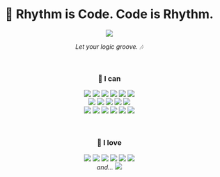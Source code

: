 <h1 align="center">🥁 Rhythm is Code. Code is Rhythm.</h1>
<p align="center">
  <img src="https://github.com/user-attachments/assets/1b8a7aa4-1712-4ea7-83af-7a178689c9fd">
</p>
<p align="center">
  <em>Let your logic groove. 🎶</em>
</p>
<br/>

<h3 align="center">💪 I can</h3>
<p align="center">
  <img src="https://img.shields.io/badge/Python-3776AB?style=flat&logo=python&logoColor=white" />
  <img src="https://img.shields.io/badge/Django-092E20?style=flat&logo=django&logoColor=white" />
  <img src="https://img.shields.io/badge/Celery-37814A?style=flat&logo=celery&logoColor=white" />
  <img src="https://img.shields.io/badge/Docker-2496ED?style=flat&logo=docker&logoColor=white" />
  <img src="https://img.shields.io/badge/PostgreSQL-336791?style=flat&logo=postgresql&logoColor=white" />
  <img src="https://img.shields.io/badge/AWS-232F3E?style=flat&logo=amazonwebservices&logoColor=white" />
  <br/>
  <img src="https://img.shields.io/badge/Redis-DC382D?style=flat&logo=redis&logoColor=white" />
  <img src="https://img.shields.io/badge/Kafka-231F20?style=flat&logo=apachekafka&logoColor=white" />
  <img src="https://img.shields.io/badge/Spring_Boot-6DB33F?style=flat&logo=springboot&logoColor=white" />
  <img src="https://img.shields.io/badge/Java-007396?style=flat&logo=java&logoColor=white" />
  <img src="https://img.shields.io/badge/GitHub_Actions-2088FF?style=flat&logo=githubactions&logoColor=white" />
  <br/>
  <img src="https://img.shields.io/badge/React_Native-20232A?style=flat&logo=react&logoColor=61DAFB" />
  <img src="https://img.shields.io/badge/Next.js-000000?style=flat&logo=next.js&logoColor=white" />
  <img src="https://img.shields.io/badge/HTML5-E34F26?style=flat&logo=html5&logoColor=white" />
  <img src="https://img.shields.io/badge/CSS3-1572B6?style=flat&logo=css3&logoColor=white" />
  <img src="https://img.shields.io/badge/JavaScript-F7DF1E?style=flat&logo=javascript&logoColor=black" />
  <img src="https://img.shields.io/badge/Android-3DDC84?style=flat&logo=android&logoColor=white" />
</p>
<br/>

<h3 align="center">💚 I love</h3>
<p align="center">
  <img src="https://img.shields.io/badge/-🥁 Drums-red?style=flat" />
  <img src="https://img.shields.io/badge/-🐦 Birds-skyblue?style=flat" />
  <img src="https://img.shields.io/badge/-☕ Coffee-6F4E37?style=flat" />
  <img src="https://img.shields.io/badge/-🌊 Ocean-blue?style=flat" />
  <img src="https://img.shields.io/badge/-🍺 Beer-yellow?style=flat" />
  <img src="https://img.shields.io/badge/-👟 Jogging-mediumseagreen?style=flat" />
  <br/>
  <em>and... </em>
  <img src="https://img.shields.io/badge/-🛌 Lying_Down-lightgrey?style=flat" />
</p>
<br/>
